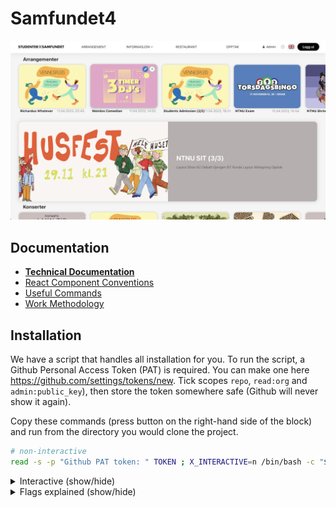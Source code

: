 # Samfundet4

<img src="./docs/splash.png"/>

## Documentation

-   **[Technical Documentation](/docs/technical/README.md)**
-   [React Component Conventions](/docs/components.md)
-   [Useful Commands](/docs/useful-commands.md)
-   [Work Methodology](/docs/work-methodology.md)

## Installation

We have a script that handles all installation for you. To run the script, a Github Personal Access Token (PAT) is required. 
You can make one here https://github.com/settings/tokens/new. Tick scopes `repo`, `read:org` and `admin:public_key`), 
then store the token somewhere safe (Github will never show it again).

Copy these commands (press button on the right-hand side of the block) 
and run from the directory you would clone the project.

```sh
# non-interactive
read -s -p "Github PAT token: " TOKEN ; X_INTERACTIVE=n /bin/bash -c "$(curl -fsSL https://$TOKEN@raw.githubusercontent.com/Samfundet/Samfundet4/master/{bash_utils.sh,install.sh})" && . ~/.bash_profile && cd Samfundet4; unset TOKEN; unset X_INTERACTIVE;
```

<details>
<summary>Interactive (show/hide)</summary>

```sh
# interactive
read -s -p "Github PAT token: " TOKEN ; X_INTERACTIVE=y /bin/bash -c "$(curl -fsSL https://$TOKEN@raw.githubusercontent.com/Samfundet/Samfundet4/master/{bash_utils.sh,install.sh})" && . ~/.bash_profile && cd Samfundet4; unset TOKEN; unset X_INTERACTIVE;
```

<!--
cd ~/my-projects/test; rm -rf Samfundet4; read -s -p "Github PAT token: " TOKEN ; X_INTERACTIVE=y /bin/bash -c "$(curl -fsSL https://$TOKEN@raw.githubusercontent.com/Samfundet/Samfundet4/master/{bash_utils.sh,install.sh})" && . ~/.bash_profile && cd Samfundet4; unset TOKEN; unset X_INTERACTIVE;
 -->
</details>

<details>
<summary>Flags explained (show/hide)</summary>

> -   X_INTERACTIVE (y/n): determines how many prompts you receive before performing an action.  
>     curl:
> -   -f: fail fast
> -   -s: silent, no progress-meter
> -   -S: show error on fail
> -   -L: follow redirect

</details>

<br>
<br>
<br>
